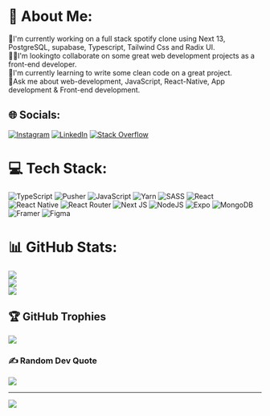 # 💫 About Me:
🔭I'm currently working on a full stack spotify clone using Next 13, PostgreSQL, supabase, Typescript, Tailwind Css and Radix UI.<br>👯‍♂️I'm lookingto collaborate on some great web development projects as a front-end developer. <br>🌱I'm currently learning to write some clean code on a great project.<br>📝Ask me about web-development, JavaScript, React-Native, App development & Front-end development. 


## 🌐 Socials:
[![Instagram](https://img.shields.io/badge/Instagram-%23E4405F.svg?logo=Instagram&logoColor=white)](https://instagram.com/sourabhs1812) [![LinkedIn](https://img.shields.io/badge/LinkedIn-%230077B5.svg?logo=linkedin&logoColor=white)](https://linkedin.com/in/sourabh-singh-491792240/) [![Stack Overflow](https://img.shields.io/badge/-Stackoverflow-FE7A16?logo=stack-overflow&logoColor=white)](https://stackoverflow.com/users/21764208) 

# 💻 Tech Stack:
![TypeScript](https://img.shields.io/badge/typescript-%23007ACC.svg?style=for-the-badge&logo=typescript&logoColor=white) ![Pusher](https://img.shields.io/badge/pusher-%23213670.svg?style=for-the-badge&logo=pusher&logoColor=white) ![JavaScript](https://img.shields.io/badge/javascript-%23323330.svg?style=for-the-badge&logo=javascript&logoColor=%23F7DF1E) ![Yarn](https://img.shields.io/badge/yarn-%232C8EBB.svg?style=for-the-badge&logo=yarn&logoColor=white) ![SASS](https://img.shields.io/badge/SASS-hotpink.svg?style=for-the-badge&logo=SASS&logoColor=white) ![React](https://img.shields.io/badge/react-%2320232a.svg?style=for-the-badge&logo=react&logoColor=%2361DAFB) ![React Native](https://img.shields.io/badge/react_native-%2320232a.svg?style=for-the-badge&logo=react&logoColor=%2361DAFB) ![React Router](https://img.shields.io/badge/React_Router-CA4245?style=for-the-badge&logo=react-router&logoColor=white) ![Next JS](https://img.shields.io/badge/Next-black?style=for-the-badge&logo=next.js&logoColor=white) ![NodeJS](https://img.shields.io/badge/node.js-6DA55F?style=for-the-badge&logo=node.js&logoColor=white) ![Expo](https://img.shields.io/badge/expo-1C1E24?style=for-the-badge&logo=expo&logoColor=#D04A37) ![MongoDB](https://img.shields.io/badge/MongoDB-%234ea94b.svg?style=for-the-badge&logo=mongodb&logoColor=white) ![Framer](https://img.shields.io/badge/Framer-black?style=for-the-badge&logo=framer&logoColor=blue) 	![Figma](https://img.shields.io/badge/figma-%23F24E1E.svg?style=for-the-badge&logo=figma&logoColor=white)
# 📊 GitHub Stats:
![](https://github-readme-stats.vercel.app/api?username=void-main1812&theme=dark&hide_border=false&include_all_commits=true&count_private=true)<br/>
![](https://github-readme-streak-stats.herokuapp.com/?user=void-main1812&theme=dark&hide_border=false)<br/>
![](https://github-readme-stats.vercel.app/api/top-langs/?username=void-main1812&theme=dark&hide_border=false&include_all_commits=true&count_private=true&layout=compact)

## 🏆 GitHub Trophies
![](https://github-profile-trophy.vercel.app/?username=void-main1812&theme=discord&no-frame=true&no-bg=false&margin-w=4)

### ✍️ Random Dev Quote
![](https://quotes-github-readme.vercel.app/api?type=horizontal&theme=tokyonight)

---
[![](https://visitcount.itsvg.in/api?id=void-main1812&icon=0&color=0)](https://visitcount.itsvg.in)

<!-- Proudly created with GPRM ( https://gprm.itsvg.in ) -->
